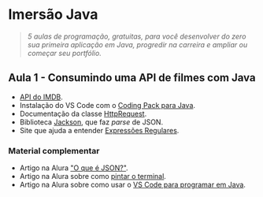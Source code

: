 # Imersão Java

>*5 aulas de programação, gratuitas, para você desenvolver do zero sua primeira aplicação em Java, progredir na carreira e ampliar ou começar seu portfólio.*

## Aula 1 - Consumindo uma API de filmes com Java

- [API do IMDB](https://imdb-api.com/api).
- Instalação do VS Code com o [Coding Pack para Java](https://code.visualstudio.com/docs/languages/java#_install-visual-studio-code-for-java).
- Documentação da classe [HttpRequest](https://docs.oracle.com/en/java/javase/17/docs/api/java.net.http/java/net/http/HttpRequest.html).
- Biblioteca [Jackson](https://github.com/FasterXML/jackson), que faz *parse* de JSON.
- Site que ajuda a entender [Expressões Regulares](https://regex101.com/).

### Material complementar

- Artigo na Alura ["O que é JSON?"](https://www.alura.com.br/artigos/o-que-e-json).
- Artigo na Alura sobre como [pintar o terminal](https://www.alura.com.br/artigos/decorando-terminal-cores-emojis).
- Artigo na Alura sobre como usar o [VS Code para programar em Java](https://www.alura.com.br/artigos/desenvolvendo-aplicacoes-java-vs-code).